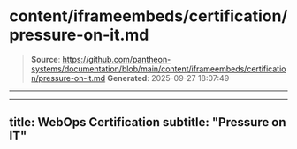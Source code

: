 # content/iframeembeds/certification/pressure-on-it.md

> **Source**: https://github.com/pantheon-systems/documentation/blob/main/content/iframeembeds/certification/pressure-on-it.md
> **Generated**: 2025-09-27 18:07:49

---

---
title: WebOps Certification
subtitle: "Pressure on IT"
---

<Partial file="certification-guide/pressure-on-it.md" />
